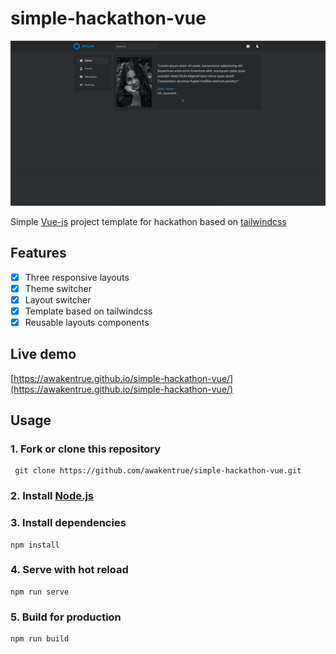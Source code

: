 # simple-hackathon-vue

![dark](src/assets/layouts.gif)

Simple [Vue-js](https://vuejs.org/) project template for hackathon based on [tailwindcss](https://tailwindcss.com/)

## Features
* [x] Three responsive layouts
* [x] Theme switcher
* [x] Layout switcher
* [x] Template based on tailwindcss
* [x] Reusable layouts components

## Live demo
[https://awakentrue.github.io/simple-hackathon-vue/](https://awakentrue.github.io/simple-hackathon-vue/)

## Usage
### 1. Fork or clone this repository
```
 git clone https://github.com/awakentrue/simple-hackathon-vue.git 
```
### 2. Install [Node.js](https://nodejs.org/en/)

### 3. Install dependencies
```
npm install
```
### 4. Serve with hot reload
```
npm run serve
```
### 5. Build for production
```
npm run build
```
